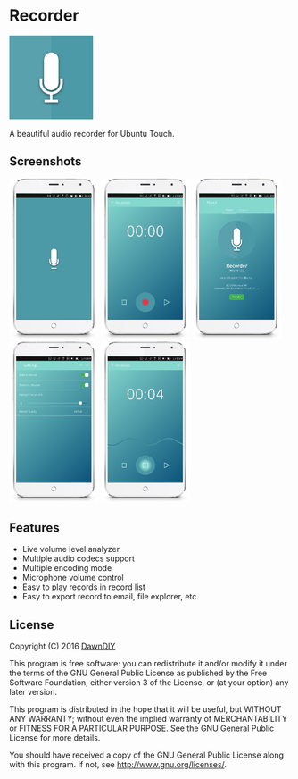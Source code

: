 # Recorder

<img src="Recorder/Recorder.png" width="150" />

A beautiful audio recorder for Ubuntu Touch.

## Screenshots
<img src="screenshots/phone00.png" width="160" />
<img src="screenshots/phone01.png" width="160" />
<img src="screenshots/phone02.png" width="160" />
<img src="screenshots/phone03.png" width="160" />
<img src="screenshots/phone04.png" width="160" />

## Features

- Live volume level analyzer
- Multiple audio codecs support
- Multiple encoding mode
- Microphone volume control
- Easy to play records in record list
- Easy to export record to email, file explorer, etc.

## License

Copyright (C) 2016  [DawnDIY](http://dawndiy.com/)

This program is free software: you can redistribute it and/or modify
it under the terms of the GNU General Public License as published by
the Free Software Foundation, either version 3 of the License, or
(at your option) any later version.

This program is distributed in the hope that it will be useful,
but WITHOUT ANY WARRANTY; without even the implied warranty of
MERCHANTABILITY or FITNESS FOR A PARTICULAR PURPOSE.  See the
GNU General Public License for more details.

You should have received a copy of the GNU General Public License
along with this program.  If not, see <http://www.gnu.org/licenses/>.
